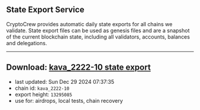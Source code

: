 ## State Export Service
CryptoCrew provides automatic daily state exports for all chains we validate. State export files can be used as genesis files and are a snapshot of the current blockchain state, including all validators, accounts, balances and delegations.

---
**Download: [kava_2222-10 state export](https://dl-eu2.ccvalidators.com/SERVICE/kava/kava_2222-10_export_13295085.json)**
---

- last updated: Sun Dec 29 2024 07:37:35
- chain id: `kava_2222-10`
- export height: `13295085`
- use for: airdrops, local tests, chain recovery
